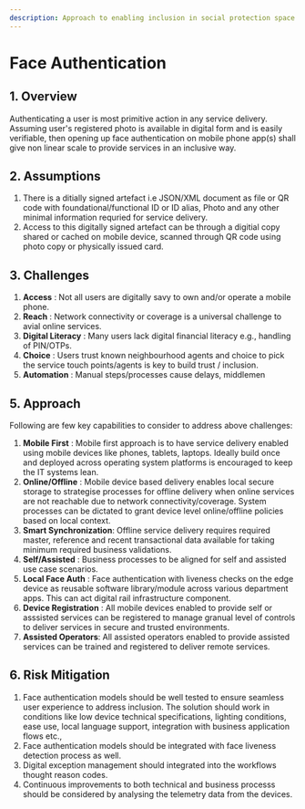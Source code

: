 ```yaml
---
description: Approach to enabling inclusion in social protection space
---
```


# Face Authentication

## 1. Overview

Authenticating a user is most primitive action in any service delivery. Assuming user's registered photo is available in digital form and is easily verifiable, then opening up face authentication on mobile phone app(s) shall give non linear scale to provide services in an inclusive way.

## 2. Assumptions

1. There is a ditially signed artefact i.e JSON/XML document as file or QR code with foundational/functional ID or ID alias, Photo and any other minimal information requried for service delivery.
2. Access to this digitally signed artefact can be through a digitial copy shared or cached on mobile device, scanned through QR code using photo copy or physically issued card.

## 3. Challenges

1. **Access** : Not all users are digitally savy to own and/or operate a mobile phone.
2. **Reach** : Network connectivity or coverage is a universal challenge to avial online services.
3. **Digital Literacy** : Many users lack digital financial literacy e.g., handling of PIN/OTPs.
4. **Choice** : Users trust known neighbourhood agents and choice to pick the service touch points/agents is key to build trust / inclusion.
5. **Automation** : Manual steps/processes cause delays, middlemen

## 5. Approach

Following are few key capabilities to consider to address above challenges:

1. **Mobile First** : Mobile first approach is to have service delivery enabled using mobile devices like phones, tablets, laptops. Ideally build once and deployed across operating system platforms is encouraged to keep the IT systems lean.
2. **Online/Offline** : Mobile device based delivery enables local secure storage to strategise processes for offline delivery when online services are not reachable due to network connectivity/coverage. System processes can be dictated to grant device level online/offline policies based on local context.
3. **Smart Synchronization**: Offline service delivery requires required master, reference and recent transactional data available for taking minimum required business validations.
4. **Self/Assisted** : Business processes to be aligned for self and assisted use case scenarios.
5. **Local Face Auth** : Face authentication with liveness checks on the edge device as reusable software library/module across various department apps. This can act digital rail infrastructure component.
6. **Device Registration** : All mobile devices enabled to provide self or asssisted services can be registered to manage granual level of controls to deliver services in secure and trusted environments.
7. **Assisted Operators**: All assisted operators enabled to provide assisted services can be trained and registered to deliver remote services.

## 6. Risk Mitigation

1. Face authentication models should be well tested to ensure seamless user experience to address inclusion. The solution should work in conditions like low device technical specifications, lighting conditions, ease use, local language support, integration with business application flows etc.,
2. Face authentication models should be integrated with face liveness detection process as well.
3. Digital exception management should integrated into the workflows thought reason codes.
4. Continuous improvements to both technical and business processs should be considered by analysing the telemetry data from the devices.
